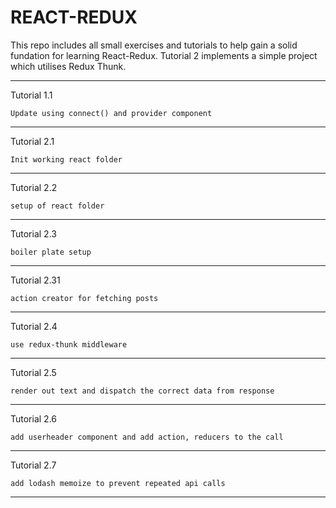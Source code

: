 # REACT-REDUX


This repo includes all small exercises and tutorials to help gain a solid fundation for learning React-Redux. Tutorial 2 implements a simple project which utilises Redux Thunk.

-----------------------------------------------------------

Tutorial 1.1

    Update using connect() and provider component

-----------------------------------------------------------

Tutorial 2.1

    Init working react folder

-----------------------------------------------------------

Tutorial 2.2

    setup of react folder

-----------------------------------------------------------

Tutorial 2.3

    boiler plate setup

-----------------------------------------------------------

Tutorial 2.31

    action creator for fetching posts

-----------------------------------------------------------

Tutorial 2.4

    use redux-thunk middleware

-----------------------------------------------------------

Tutorial 2.5

    render out text and dispatch the correct data from response

-----------------------------------------------------------

Tutorial 2.6

    add userheader component and add action, reducers to the call

-----------------------------------------------------------

Tutorial 2.7

    add lodash memoize to prevent repeated api calls

-----------------------------------------------------------